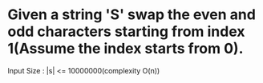 # Given a string 'S' swap the even and odd characters starting from index 1(Assume the index starts from 0).
Input Size : |s| <= 10000000(complexity O(n))
